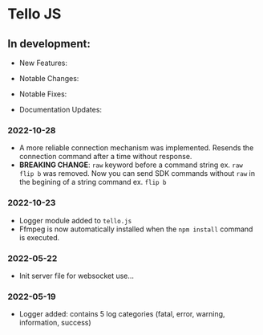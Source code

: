 # Tello JS

## In development:

- New Features:

- Notable Changes:

- Notable Fixes:

- Documentation Updates:

### 2022-10-28

- A more reliable connection mechanism was implemented. Resends the connection command after a time without response.
- **BREAKING CHANGE**: `raw` keyword before a command string ex. `raw flip b` was removed. Now you can send SDK commands without `raw` in the begining of a string command ex. `flip b`

### 2022-10-23

- Logger module added to `tello.js`
- Ffmpeg is now automatically installed when the `npm install` command is executed.

### 2022-05-22

- Init server file for websocket use...

### 2022-05-19

- Logger added: contains 5 log categories (fatal, error, warning, information, success)
